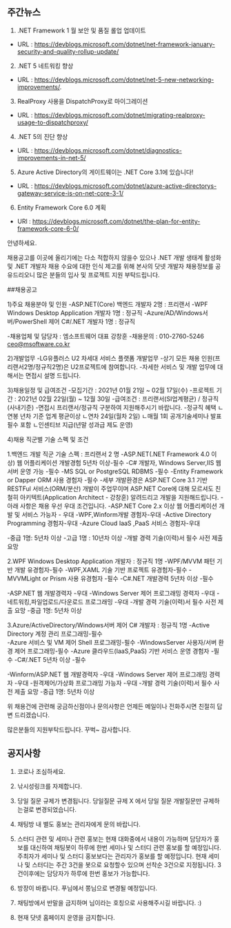 ## 주간뉴스
1) .NET Framework 1 월 보안 및 품질 롤업 업데이트
- URL : https://devblogs.microsoft.com/dotnet/net-framework-january-security-and-quality-rollup-update/

2) .NET 5 네트워킹 향상
- URL : https://devblogs.microsoft.com/dotnet/net-5-new-networking-improvements/.

3) RealProxy 사용을 DispatchProxy로 마이그레이션
- URL : https://devblogs.microsoft.com/dotnet/migrating-realproxy-usage-to-dispatchproxy/

4) .NET 5의 진단 향상
- URL : https://devblogs.microsoft.com/dotnet/diagnostics-improvements-in-net-5/

5) Azure Active Directory의 게이트웨이는 .NET Core 3.1에 있습니다!
- URL : https://devblogs.microsoft.com/dotnet/azure-active-directorys-gateway-service-is-on-net-core-3-1/

6) Entity Framework Core 6.0 계획
- URl : https://devblogs.microsoft.com/dotnet/the-plan-for-entity-framework-core-6-0/

안녕하세요. 

채용공고를 이곳에 올리기에는 다소 적합하지 않을수 있으나
.NET 개발 생태계 활성화 및 .NET 개발자 채용 수요에 대한 인식 제고를 위해
본사의 닷넷 개발자 채용정보를 공유드리오니 많은 분들의 입사 및 프로젝트 지원 부탁드립니다.

##채용공고

1)주요 채용분야 및 인원
-ASP.NET(Core) 백엔드 개발자 2명 : 프리랜서
-WPF Windows Desktop Application 개발자 1명 : 정규직
-Azure/AD/Windows서버/PowerShell 제어 C#/.NET 개발자 1명 : 정규직 

-채용업체 및 담당자 : 엠소프트웨어 대표 강창훈
-채용문의 : 010-2760-5246   ceo@msoftware.co.kr 


2)개발업무 
-LG유플러스 U2 차세대 서비스 플랫폼 개발업무 
-상기 모든 채용 인원(프리랜서2명/정규직2명)은 U2프로젝트에 참여합니다.
-자세한 서비스 및 개발 업무에 대해서는 면접시 설명 드립니다.


3)채용일정 및 급여조건
-모집기간 : 2021년 01월 21일 ~ 02월 17일(수)
-프로젝트 기간 : 2021년 02월 22일(월) ~ 12월 30일
-급여조건 : 프리랜서(SI업계평균) / 정규직(사내기준)
-면접시 프리랜서/정규직 구분하여 지원해주시기 바랍니다. 
-정규직 혜택
ㄴ연봉 년차 기준 업계 평균이상
ㄴ연차 24일(월차 2일)
ㄴ매월 1회 공개기술세미나 발표 필수 포함
ㄴ인센티브 지급(년말 성과급 제도 운영)


4)채용 직군별 기술 스펙 및 조건

 1.백엔드 개발 직군 기술 스펙 : 프리랜서 2 명
 -ASP.NET(.NET Framework 4.0 이상) 웹 어플리케이션 개발경험 5년차 이상-필수
 -C# 개발자, Windows Server,IIS 웹서버 운영 가능 -필수
 -MS SQL or PostgreSQL RDBMS -필수
 -Entity Framework or Dapper ORM 사용 경험자 -필수
 -세부 개발환경은 ASP.NET Core 3.1 기반 RESTFul 서비스(ORM/분산) 개발이 주업무이며 
  ASP.NET Core에 대해 모르셔도 친철히 아키텍트(Application Architect - 강창훈) 알려드리고 개발을 지원해드립니다.
 -아래 사항은 채용 우선 우대 조건입니다.
 -ASP.NET Core 2.x 이상 웹 어플리케이션 개발 및 서비스 가능자 - 우대
 -WPF,Winform개발 경험자-우대
 -Active Directory Programming 경험자-우대
 -Azure Cloud IaaS ,PaaS 서비스 경험자-우대

 -중급 1명: 5년차 이상
 -고급 1명 : 10년차 이상
 -개발 경력 기술(이력)서 필수 사전 제출 요망

2.WPF Windows Desktop Application 개발자 : 정규직  1명
-WPF/MVVM 패턴 기반 개발 유경험자-필수
-WPF,XAML 기술 기반 프로젝트 유경험자-필수
-MVVMLight or Prism 사용 유경험자 -필수
-C#.NET 개발경력 5년차 이상 -필수

 -ASP.NET 웹 개발경력자 -우대
-Windows Server 제어 프로그래밍 경력자 -우대
-네트워킹,파일업로드/다운로드 프로그래밍 -우대 
-개발 경력 기술(이력)서 필수 사전 제출 요망
 -중급 1명: 5년차 이상


3.Azure/ActiveDirectory/Windows서버 제어 C# 개발자 : 정규직  1명
 -Active Directory 계정 관리 프로그래밍-필수  
 -Azure 서비스 및 VM  제어 Shell 프로그래밍-필수
 -WindowsServer 사용자/서버 환경 제어 프로그래밍-필수
 -Azure 클라우드(IaaS,PaaS) 기반 서비스 운영 경험자 -필수
 -C#/.NET 5년차 이상 -필수
 
 -Winform/ASP.NET 웹 개발경력자 -우대
 -Windows Server 제어 프로그래밍 경력자 -우대
 -원격제어/가상화 프로그래밍 가능자 -우대 
 -개발 경력 기술(이력)서 필수 사전 제출 요망
 -중급 1명: 5년차 이상


위 채용건에 관련해 궁금하신점이나 문의사항은 언제든
메일이나 전화주시면 친절히 답변 드리겠습니다.

많은분들의 지원부탁드립니다. 꾸벅~
감사합니다.

## 공지사항

1) 코로나 조심하세요.

2) 낚시성링크를 자제합니다.

3) 당일 질문 규제가 변경됩니다. 당일질문 규제 X 에서 당일 질문 개발질문만 규제하는걸로 변경되었습니다.

4) 채팅방 내 별도 홍보는 관리자에게 문의 바랍니다. 

5) 스터디 관련 및 세미나 관련 홍보는 현재 대화중에서 내용이 가능하며 담당자가 
홍보를 대신하여 채팅봇이 하루에 한번 세미나 및 스터디 관련 홍보를 할 예정입니다.
주최자가 세미나 및 스터디 홍보보다는 관리자가 홍보를 할 예정입니다.
현재 세미나 및 스터디는 주간 3건을 봇으로 요청할수 있으며 선착순 3건으로 지정됩니다.
3건이후에는 담당자가 하루에 한번 홍보가 가능합니다.

6) 방장이 바뀝니다. 푸님에서 쫑님으로 변경될 예정입니다.

7) 채팅방에서 반말을 금지하며 님이라는 호칭으로 사용해주시길 바랍니다. :)

8) 현재 닷넷 홈페이지 운영을 금지합니다.
